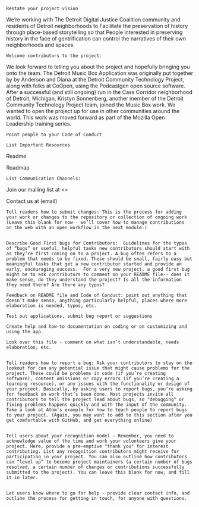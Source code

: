     Restate your project vision

We’re working with The Detroit Digital Justice Coalition community and residents of Detroit neighborhoods to Facilitate the preservation of history through place-based storytelling so that People interested in preserving history in the face of gentrification can control the narratives of their own neighborhoods and spaces.

    Welcome contributors to the project: 

We look forward to telling you about the project and hopefully bringing you onto the team. The Detroit Music Box Application was originally put together by by Anderson and Diana at the Detroit Community Technology Project, along with folks at CoOpen, using the Podcastgen open source software. After a successful (and still ongoing) run in the Cass Corridor neighborhood of Detroit, Michigan, Kristyn Sonnenberg, another member of the Detroit Community Technology Project team, joined the Music Box work. We wanted to open the project up for use in other communities around the world. This work was moved forward as part of the Mozilla Open Leadership training series.

    Point people to your Code of Conduct 

<link to code of conduct>

    List Important Resources 

Readme  

Roadmap

    List Communication Channels:

Join our mailing list at <>

Contact us at (email)

    Tell readers how to submit changes: This is the process for adding your work or changes to the repository or collection of ongoing work (Leave this blank for now-- we’ll cover how to manage contributions  on the web with an open workflow in the next module.) 


    Describe Good First bugs for Contributors:  Guidelines for the types of “bugs” or useful, helpful tasks new contributors should start with as they’re first coming on to a project. A bug often refers to a problem that needs to be fixed. These should be small, fairly easy but meaningful tasks that get a new contributor started and provide an early, encouraging success.  For a very new project, a good first bug might be to ask contributors to comment on your README file-- does it make sense, do they understand the project? Is all the information they need there? Are there any typos?

    Feedback on README file and Code of Conduct: point out anything that doesn’t make sense, anything particularly helpful, places where more elaboration is needed, typos, etc.

    Test out applications, submit bug report or suggestions

    Create help and how-to documentation on coding or on customizing and using the app.

    Look over this file - comment on what isn’t understandable, needs elaboration, etc.


    Tell readers how to report a bug: Ask your contributors to stay on the lookout for can any potential issue that might cause problems for the project. These could be problems in code (if you’re creating software), content omissions or copy errors (if you’re creating a learning resource), or any issues with the functionality or design of your project. Basically, by asking users to report bugs, you’re asking for feedback on work that’s been done. Most projects invite all contributors to tell the project lead about bugs, so "debugging" or fixing problems happens quickly and with the input of the community. Take a look at Atom's example for how to teach people to report bugs to your project. (Again, you may want to add to this section after you get comfortable with GitHub, and get everything online)


    Tell users about your recognition model - Remember, you need to acknowledge value of the time and work your volunteers give your project. Here, provide a pre-emptive "thank you" for interest contributing. List any recognition contributors might receive for participating in your project. You can also outline how contributors can “level up” to become project maintainers (a certain number of bugs resolved, a certain number of changes or contributions successfully submitted to the project). You can leave this blank for now, and fill it in later. 


    Let users know where to go for help - provide clear contact info, and outline the process for getting in touch, for anyone with questions.
